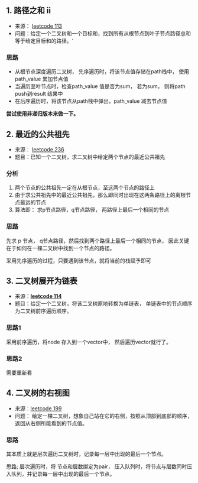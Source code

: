 
## 1. 路径之和 ii

- 来源： [leetcode 113](https://leetcode-cn.com/problems/path-sum-ii/)
- 问题：给定一个二叉树和一个目标和，找到所有从根节点到叶子节点路径总和等于给定目标和的路径。‘


### 思路

- 从根节点深度遍历二叉树， 先序遍历时，将该节点值存储在path栈中， 使用path_value 累加节点值
- 当遍历至叶节点时，检查path_value 值是否为sum， 若为sum， 则将path push到result 结果中
- 在后序遍历时，将该节点从path栈中弹出，path_value 减去节点值


**尝试使用非递归版本来做一下。**

## 2. 最近的公共祖先

- 来源： [leetcode 236](https://leetcode-cn.com/problems/lowest-common-ancestor-of-a-binary-tree/)
- 题目：已知一个二叉树，求二叉树中给定两个节点的最近公共祖先

### 分析

1. 两个节点的公共祖先一定在从根节点，至这两个节点的路径上
2. 由于求公共祖先中的最近公共祖先，那么即同时出现在这两条路径上的离根节点最远的节点
3. 算法即： 求p节点路径，q节点路径， 两路径上最后一个相同的节点

### 思路

先求 p 节点， q节点路径，然后找到两个路径上最后一个相同的节点， 因此关键在于如何在一棵二叉树中找到一个节点的路径。

采用先序遍历的过程，只要遇到该节点，就将当前的栈赋予即可
## 3. 二叉树展开为链表

- 来源：**[leetcode 114](https://leetcode-cn.com/problems/flatten-binary-tree-to-linked-list/)**
- 题目：给定一个二叉树，将该二叉树原地转换为单链表， 单链表中的节点顺序为二叉树前序遍历顺序。

### 思路1

采用前序遍历，将node 存入到一个vector中， 然后遍历vector就行了。

### 思路2

需要重新看

## 4. 二叉树的右视图

- 来源：[leetcode 199](https://leetcode-cn.com/problems/binary-tree-right-side-view/)
- 问题： 给定一棵二叉树，想象自己站在它的右侧，按照从顶部到底部的顺序，返回从右侧所能看到的节点值。

### 思路

其本质上就是层次遍历二叉树时，记录每一层中出现的最后一个节点。

思路; 层次遍历时，将 节点和层数绑定为pair， 压入队列时，将节点与层数同时压入队列，并记录每一层中出现的最后一个节点。
